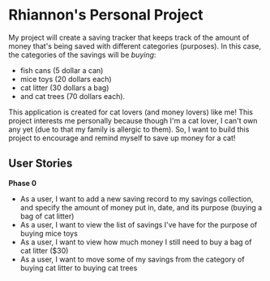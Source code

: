 # Rhiannon's Personal Project
My project will create a saving tracker that keeps track of the amount of money that's being saved with different categories (purposes). In this case, the categories of the savings will be *buying*:
- fish cans (5 dollar a can)
- mice toys (20 dollars each)
- cat litter (30 dollars a bag)
- and cat trees (70 dollars each).

This application is created for cat lovers (and money lovers) like me! This project interests me personally because though I'm a cat lover, I can't own any yet (due to that my family is allergic to them). So, I want to build this project to encourage and remind myself to save up money for a cat!



## User Stories

**Phase 0**
- As a user, I want to add a new saving record to my savings collection, and specify the amount of money put in, date, and its purpose (buying a bag of cat litter)
- As a user, I want to view the list of savings I've have for the purpose of buying mice toys
- As a user, I want to view how much money I still need to buy a bag of cat litter ($30)
- As a user, I want to move some of my savings from the category of buying cat litter to buying cat trees
